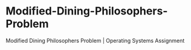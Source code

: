 # Modified-Dining-Philosophers-Problem
Modified Dining Philosophers Problem | Operating Systems Assignment
